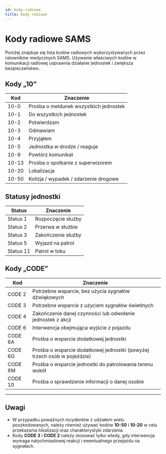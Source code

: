 ```yaml
---
id: kody-radiowe
title: Kody radiowe
---
```


# Kody radiowe SAMS

Poniżej znajduje się lista kodów radiowych wykorzystywanych przez ratowników medycznych SAMS. Używanie właściwych kodów w komunikacji radiowej usprawnia działanie jednostek i zwiększa bezpieczeństwo.

## Kody „10”

| Kod      | Znaczenie                                         |
|----------|---------------------------------------------------|
| 10-0     | Prośba o meldunek wszystkich jednostek            |
| 10-1     | Do wszystkich jednostek                           |
| 10-2     | Potwierdzam                                       |
| 10-3     | Odmawiam                                          |
| 10-4     | Przyjąłem                                         |
| 10-5     | Jednostka w drodze / reaguje                      |
| 10-9     | Powtórz komunikat                                 |
| 10-13    | Prośba o spotkanie z superwizorem                 |
| 10-20    | Lokalizacja                                       |
| 10-50    | Kolizja / wypadek / zdarzenie drogowe            |

## Statusy jednostki

| Status    | Znaczenie                                         |
|-----------|---------------------------------------------------|
| Status 1  | Rozpoczęcie służby                                |
| Status 2  | Przerwa w służbie                                 |
| Status 3  | Zakończenie służby                                |
| Status 5  | Wyjazd na patrol                                  |
| Status 11 | Patrol w toku                                     |

## Kody „CODE”

| Kod      | Znaczenie                                                                          |
|----------|------------------------------------------------------------------------------------|
| CODE 2   | Potrzebne wsparcie, bez użycia sygnałów dźwiękowych                               |
| CODE 3   | Potrzebne wsparcie z użyciem sygnałów świetlnych                                  |
| CODE 4   | Zakończenie danej czynności lub odwołanie jednostek z akcji                       |
| CODE 6   | Interwencja obejmująca wyjście z pojazdu                                          |
| CODE 6A  | Prośba o wsparcie dodatkowej jednostki                                            |
| CODE 6G  | Prośba o wsparcie dodatkowej jednostki (powyżej trzech osób w pojeździe)         |
| CODE 6M  | Prośba o wsparcie jednostki do patrolowania terenu wokół                          |
| CODE 10  | Prośba o sprawdzenie informacji o danej osobie                                    |

---

## Uwagi

- W przypadku poważnych incydentów z udziałem wielu poszkodowanych, należy również używać kodów **10-50** i **10-20** w celu przekazania lokalizacji oraz charakterystyki zdarzenia.
- Kody **CODE 3** i **CODE 2** należy stosować tylko wtedy, gdy interwencja wymaga natychmiastowej reakcji i ewentualnego przejazdu na sygnałach.
